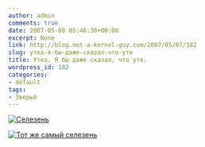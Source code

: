 ```yaml
---
author: admin
comments: true
date: 2007-05-08 05:46:30+00:00
excerpt: None
link: http://blog.not-a-kernel-guy.com/2007/05/07/182
slug: утка-я-бы-даже-сказал-что-утк
title: Утка. Я бы даже сказал, что утк.
wordpress_id: 182
categories:
- default
tags:
- Зверьё
---
```


[![Селезень](http://blog.not-a-kernel-guy.com/wp-content/uploads/2007/05/duck.thumbnail.jpg)](http://blog.not-a-kernel-guy.com/wp-content/uploads/2007/05/duck.jpg)







[![Тот же самый селезень](http://blog.not-a-kernel-guy.com/wp-content/uploads/2007/05/duck2.thumbnail.jpg)](http://blog.not-a-kernel-guy.com/wp-content/uploads/2007/05/duck2.jpg)







